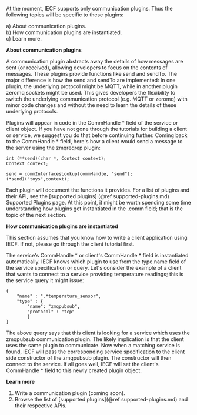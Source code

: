 
At the moment, IECF supports only communication plugins. Thus the following topics will be specific to these plugins:

a) About communication plugins. <BR>
b) How communication plugins are instantiated. <BR>
c) Learn more.

<B> About communication plugins </B>

A communication plugin abstracts away the details of how messages are sent (or received), allowing developers to focus
on the contents of messages. These plugins provide functions like send and sendTo. The major difference is how the
send and sendTo are implemented: In one plugin, the underlying protocol might be MQTT, while in another plugin zeromq
sockets might be used. This gives developers the flexibility to switch the underlying communication protocol
(e.g. MQTT or zeromq) with minor code changes and without the need to learn the details of these underlying protocols.

Plugins will appear in code in the CommHandle * field of the service or client object. If you have not gone through the
tutorials for building a client or service, we suggest you do that before continuing further. Coming back to the
CommHandle * field, here's how a client would send a message to the server using the zmqreqrep plugin:

    int (**send)(char *, Context context);
    Context context;

    send = commInterfacesLookup(commHandle, "send");
    (*send)("toys",context);


Each plugin will document the functions it provides. For a list of plugins and their API, see the [supported plugins]
(@ref supported-plugins.md) Supported Plugins page. At this point, it might be worth spending some time understanding
how plugins get instantiated in the .comm field; that is the topic of the next section.

<B> How communication plugins are instantiated </B>

This section assumes that you know how to write a client application using IECF. If not, please go through the client
tutorial first.

The service's CommHandle *  or client's CommHandle * field is instantiated automatically. IECF knows which plugin to
use from the type.name field of the service specification or query. Let's consider the example of a client that wants
to connect to a service providing temperature readings; this is the service query it might issue:

    {
        "name" : ".*temperature_sensor",
        "type" : {
            "name": "zmqpubsub",
            "protocol" : "tcp"
            }
    }

The above query says that this client is looking for a service which uses the zmqpubsub communication plugin. The
likely implication is that the client uses the same plugin to communicate. Now when a matching service is found, IECF
will pass the corresponding service specification to the client side constructor of the zmqpubsub plugin. The
constructor will then connect to the service. If all goes well, IECF will set the client's CommHandle *  field to this
newly created plugin object.

<B> Learn more </B>

1) Write a communication plugin (coming soon). <BR>
2) Browse the list of [supported plugins](@ref supported-plugins.md) and their respective APIs.